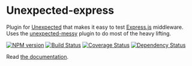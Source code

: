 # Unexpected-express

Plugin for [Unexpected](https://github.com/unexpectedjs/unexpected) that makes it easy to test [Express.js](https://github.com/visionmedia/express/) middleware. Uses the [unexpected-messy](https://github.com/unexpectedjs/unexpected-messy) plugin to do most of the heavy lifting.

[![NPM version](https://badge.fury.io/js/unexpected-express.svg)](http://badge.fury.io/js/unexpected-express)
[![Build Status](https://github.com/unexpectedjs/unexpected-express/workflows/Tests/badge.svg)](https://github.com/unexpectedjs/unexpected-express)
[![Coverage Status](https://coveralls.io/repos/unexpectedjs/unexpected-express/badge.svg)](https://coveralls.io/r/unexpectedjs/unexpected-express)
[![Dependency Status](https://david-dm.org/unexpectedjs/unexpected-express.svg)](https://david-dm.org/unexpectedjs/unexpected-express)

Read [the documentation](http://unexpected.js.org/unexpected-express/).
